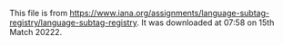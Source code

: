 This file is from <https://www.iana.org/assignments/language-subtag-registry/language-subtag-registry>. It was downloaded at 07:58 on 15th Match 20222.
